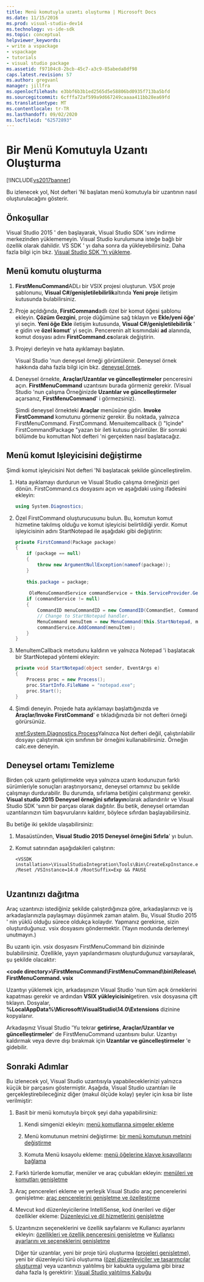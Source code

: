 ```yaml
---
title: Menü komutuyla uzantı oluşturma | Microsoft Docs
ms.date: 11/15/2016
ms.prod: visual-studio-dev14
ms.technology: vs-ide-sdk
ms.topic: conceptual
helpviewer_keywords:
- write a vspackage
- vspackage
- tutorials
- visual studio package
ms.assetid: f97104c8-2bcb-45c7-a3c9-85abeda8df98
caps.latest.revision: 57
ms.author: gregvanl
manager: jillfra
ms.openlocfilehash: e3bbf6b3b1ed2565d5e58806bd0935f713ba5bfd
ms.sourcegitcommit: 6cfffa72af599a9d667249caaaa411bb28ea69fd
ms.translationtype: MT
ms.contentlocale: tr-TR
ms.lasthandoff: 09/02/2020
ms.locfileid: "62572893"
---
```

# <a name="creating-an-extension-with-a-menu-command"></a>Bir Menü Komutuyla Uzantı Oluşturma
[!INCLUDE[vs2017banner](../includes/vs2017banner.md)]

Bu izlenecek yol, Not defteri 'Ni başlatan menü komutuyla bir uzantının nasıl oluşturulacağını gösterir.  
  
## <a name="prerequisites"></a>Önkoşullar  
 Visual Studio 2015 ' den başlayarak, Visual Studio SDK 'sını indirme merkezinden yüklememeyin. Visual Studio kurulumuna isteğe bağlı bir özellik olarak dahildir. VS SDK ' yı daha sonra da yükleyebilirsiniz. Daha fazla bilgi için bkz. [Visual Studio SDK 'Yı yükleme](../extensibility/installing-the-visual-studio-sdk.md).  
  
## <a name="creating-a-menu-command"></a>Menü komutu oluşturma  
  
1. **FirstMenuCommand**ADLı bir VSIX projesi oluşturun. VSıX proje şablonunu, **Visual C#/genişletilebilirlik**altında **Yeni proje** iletişim kutusunda bulabilirsiniz.  
  
2. Proje açıldığında, **FirstCommand**adlı özel bir komut öğesi şablonu ekleyin. **Çözüm Gezgini**, proje düğümüne sağ tıklayın ve **Ekle/yeni öğe**' yi seçin. **Yeni öğe Ekle** iletişim kutusunda, **Visual C#/genişletilebilirlik** ' e gidin ve **özel komut**' yi seçin. Pencerenin alt kısmındaki **ad** alanında, komut dosyası adını **FirstCommand.cs**olarak değiştirin.  
  
3. Projeyi derleyin ve hata ayıklamayı başlatın.  
  
     Visual Studio 'nun deneysel örneği görüntülenir. Deneysel örnek hakkında daha fazla bilgi için bkz. [deneysel örnek](../extensibility/the-experimental-instance.md).  
  
4. Deneysel örnekte,  **Araçlar/Uzantılar ve güncelleştirmeler** penceresini açın. **FirstMenuCommand** uzantısını burada görmeniz gerekir. (Visual Studio 'nun çalışma Örneğinizde **Uzantılar ve güncelleştirmeler** açarsanız, **FirstMenuCommand**' i görmezsiniz).  
  
     Şimdi deneysel örnekteki **Araçlar** menüsüne gidin. **Invoke FirstCommand** komutunu görmeniz gerekir. Bu noktada, yalnızca FirstMenuCommand. FirstCommand. Menuıitemcallback () "Içinde" FirstCommandPackage "yazan bir ileti kutusu görüntüler. Bir sonraki bölümde bu komuttan Not defteri 'ni gerçekten nasıl başlatacağız.  
  
## <a name="changing-the-menu-command-handler"></a>Menü komut Işleyicisini değiştirme  
 Şimdi komut işleyicisini Not defteri 'Ni başlatacak şekilde güncelleştirelim.  
  
1. Hata ayıklamayı durdurun ve Visual Studio çalışma örneğinizi geri dönün. FirstCommand.cs dosyasını açın ve aşağıdaki using ifadesini ekleyin:  
  
    ```csharp  
    using System.Diagnostics;  
    ```  
  
2. Özel FirstCommand oluşturucusunu bulun. Bu, komutun komut hizmetine takılmış olduğu ve komut işleyicisi belirtildiği yerdir. Komut işleyicisinin adını StartNotepad ile aşağıdaki gibi değiştirin:  
  
    ```csharp  
    private FirstCommand(Package package)  
    {  
        if (package == null)  
        {  
            throw new ArgumentNullException(nameof(package));  
        }  
  
        this.package = package;  
  
         OleMenuCommandService commandService = this.ServiceProvider.GetService(typeof(IMenuCommandService)) as OleMenuCommandService;  
        if (commandService != null)  
        {  
            CommandID menuCommandID = new CommandID(CommandSet, CommandId);  
            // Change to StartNotepad handler.  
            MenuCommand menuItem = new MenuCommand(this.StartNotepad, menuCommandID);  
            commandService.AddCommand(menuItem);  
        }  
    }  
    ```  
  
3. MenuItemCallback metodunu kaldırın ve yalnızca Notepad 'i başlatacak bir StartNotepad yöntemi ekleyin:  
  
    ```csharp  
    private void StartNotepad(object sender, EventArgs e)  
    {  
        Process proc = new Process();  
        proc.StartInfo.FileName = "notepad.exe";  
        proc.Start();  
    }  
    ```  
  
4. Şimdi deneyin. Projede hata ayıklamayı başlattığınızda ve **Araçlar/Invoke FirstCommand**' e tıkladığınızda bir not defteri örneği görürsünüz.  
  
     <xref:System.Diagnostics.Process>Yalnızca Not defteri değil, çalıştırılabilir dosyayı çalıştırmak için sınıfının bir örneğini kullanabilirsiniz. Örneğin calc.exe deneyin.  
  
## <a name="cleaning-up-the-experimental-environment"></a>Deneysel ortamı Temizleme  
 Birden çok uzantı geliştirmekte veya yalnızca uzantı kodunuzun farklı sürümleriyle sonuçları araştırıyorsanız, deneysel ortamınız bu şekilde çalışmayı durdurabilir. Bu durumda, sıfırlama betiğini çalıştırmanız gerekir. **Visual studio 2015 Deneysel örneğini sıfırlayın**olarak adlandırılır ve Visual Studio SDK 'sının bir parçası olarak dağıtılır. Bu betik, deneysel ortamdan uzantılarınızın tüm başvurularını kaldırır, böylece sıfırdan başlayabilirsiniz.  
  
 Bu betiğe iki şekilde ulaşabilirsiniz:  
  
1. Masaüstünden, **Visual Studio 2015 Deneysel örneğini Sıfırla**' yı bulun.  
  
2. Komut satırından aşağıdakileri çalıştırın:  
  
    ```  
    <VSSDK installation>\VisualStudioIntegration\Tools\Bin\CreateExpInstance.exe /Reset /VSInstance=14.0 /RootSuffix=Exp && PAUSE  
  
    ```  
  
## <a name="deploying-your-extension"></a>Uzantınızı dağıtma  
 Araç uzantınızı istediğiniz şekilde çalıştırdığınıza göre, arkadaşlarınızı ve iş arkadaşlarınızla paylaşmayı düşünmek zaman atalım. Bu, Visual Studio 2015 ' nin yüklü olduğu sürece oldukça kolaydır. Yapmanız gerekirse, sizin oluşturduğunuz. vsix dosyasını göndermektir. (Yayın modunda derlemeyi unutmayın.)  
  
 Bu uzantı için. vsix dosyasını FirstMenuCommand bin dizininde bulabilirsiniz. Özellikle, yayın yapılandırmasını oluşturduğunuz varsayılarak, şu şekilde olacaktır:  
  
 **\<code directory>\FirstMenuCommand\FirstMenuCommand\bin\Release\ FirstMenuCommand. vsix**  
  
 Uzantıyı yüklemek için, arkadaşınızın Visual Studio 'nun tüm açık örneklerini kapatması gerekir ve ardından **VSIX yükleyicisini**getiren. vsix dosyasına çift tıklayın. Dosyalar, **%LocalAppData%\Microsoft\VisualStudio\14.0\Extensions** dizinine kopyalanır.  
  
 Arkadaşınız Visual Studio 'Yu tekrar **getirirse, Araçlar/Uzantılar ve güncelleştirmeler**' de FirstMenuCommand uzantısını bulur. Uzantıyı kaldırmak veya devre dışı bırakmak için **Uzantılar ve güncelleştirmeler** 'e gidebilir.  
  
## <a name="next-steps"></a>Sonraki Adımlar  
 Bu izlenecek yol, Visual Studio uzantısıyla yapabileceklerinizi yalnızca küçük bir parçasını göstermiştir. Aşağıda, Visual Studio uzantıları ile gerçekleştirebileceğiniz diğer (makul ölçüde kolay) şeyler için kısa bir liste verilmiştir:  
  
1. Basit bir menü komutuyla birçok şeyi daha yapabilirsiniz:  
  
   1. Kendi simgenizi ekleyin: [menü komutlarına simgeler ekleme](../extensibility/adding-icons-to-menu-commands.md)  
  
   2. Menü komutunun metnini değiştirme: [bir menü komutunun metnini değiştirme](../extensibility/changing-the-text-of-a-menu-command.md)  
  
   3. Komuta Menü kısayolu ekleme: [menü öğelerine klavye kısayollarını bağlama](../extensibility/binding-keyboard-shortcuts-to-menu-items.md)  
  
2. Farklı türlerde komutlar, menüler ve araç çubukları ekleyin: [menüleri ve komutları genişletme](../extensibility/extending-menus-and-commands.md)  
  
3. Araç pencereleri ekleme ve yerleşik Visual Studio araç pencerelerini genişletme: [araç pencerelerini genişletme ve özelleştirme](../extensibility/extending-and-customizing-tool-windows.md)  
  
4. Mevcut kod düzenleyicilerine IntelliSense, kod önerileri ve diğer özellikler ekleme: [Düzenleyici ve dil hizmetlerini genişletme](../extensibility/extending-the-editor-and-language-services.md)  
  
5. Uzantınızın seçeneklerini ve özellik sayfalarını ve Kullanıcı ayarlarını ekleyin: [özellikleri ve özellik penceresini genişletme](../extensibility/extending-properties-and-the-property-window.md) ve [Kullanıcı ayarlarını ve seçeneklerini genişletme](../extensibility/extending-user-settings-and-options.md)  
  
   Diğer tür uzantılar, yeni bir proje türü oluşturma ([projeleri genişletme](../extensibility/extending-projects.md)), yeni bir düzenleyici türü oluşturma ([özel düzenleyiciler ve tasarımcılar oluşturma](../extensibility/creating-custom-editors-and-designers.md)) veya uzantınızı yalıtılmış bir kabukta uygulama gibi biraz daha fazla Iş gerektirir: [Visual Studio yalıtılmış Kabuğu](../extensibility/visual-studio-isolated-shell.md)
